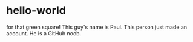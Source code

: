 hello-world
===========

for that green square!
This guy's name is Paul.
This person just made an account.  He is a GitHub noob.
